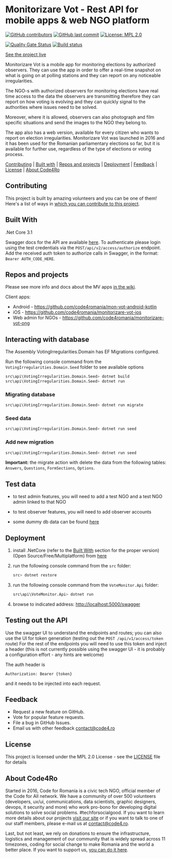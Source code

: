# Monitorizare Vot - Rest API for mobile apps & web NGO platform

[![GitHub contributors](https://img.shields.io/github/contributors/code4romania/monitorizare-vot.svg?style=for-the-badge)](https://github.com/code4romania/monitorizare-vot/graphs/contributors) [![GitHub last commit](https://img.shields.io/github/last-commit/code4romania/monitorizare-vot.svg?style=for-the-badge)](https://github.com/code4romania/monitorizare-vot/commits/master) [![License: MPL 2.0](https://img.shields.io/badge/license-MPL%202.0-brightgreen.svg?style=for-the-badge)](https://opensource.org/licenses/MPL-2.0)

[![Quality Gate Status](https://sonarcloud.io/api/project_badges/measure?project=code4romania_monitorizare-vot&metric=alert_status)](https://sonarcloud.io/dashboard?id=code4romania_monitorizare-vot)
[![Build status](https://dev.azure.com/code4romania/monitorizare-vot-ci/_apis/build/status/monitorizare-vot/mv-api)](https://dev.azure.com/code4romania/monitorizare-vot-ci/_build/latest?definitionId=20)

[See the project live](https://votemonitor.org/)

Monitorizare Vot is a mobile app for monitoring elections by authorized observers. They can use the app in order to offer a real-time snapshot on what is going on at polling stations and they can report on any noticeable irregularities.

The NGO-s with authorized observers for monitoring elections have real time access to the data the observers are transmitting therefore they can report on how voting is evolving and they can quickly signal to the authorities where issues need to be solved.

Moreover, where it is allowed, observers can also photograph and film specific situations and send the images to the NGO they belong to.

The app also has a web version, available for every citizen who wants to report on election irregularities. Monitorizare Vot was launched in 2016 and it has been used for the Romanian parliamentary elections so far, but it is available for further use, regardless of the type of elections or voting process.

[Contributing](#contributing) | [Built with](#built-with) | [Repos and projects](#repos-and-projects) | [Deployment](#deployment) | [Feedback](#feedback) | [License](#license) | [About Code4Ro](#about-code4ro)

## Contributing

This project is built by amazing volunteers and you can be one of them! Here's a list of ways in [which you can contribute to this project](https://github.com/code4romania/.github/blob/master/CONTRIBUTING.md).

## Built With

 .Net Core 3.1
 
 Swagger docs for the API are available [here](https://app-vmon-api-dev.azurewebsites.net/swagger/index.html). To authenticate please login using the test credentials via the `POST/api/v2/access/authorize` endpoint. Add the received auth token to authorize calls in Swagger, in the format: `Bearer AUTH_CODE_HERE`. 

## Repos and projects

Please see more info and docs about the MV apps [in the wiki](https://github.com/code4romania/monitorizare-vot/wiki).

Client apps:

- Android - https://github.com/code4romania/mon-vot-android-kotlin
- iOS - https://github.com/code4romania/monitorizare-vot-ios
- Web admin for NGOs - https://github.com/code4romania/monitorizare-vot-ong

## Interacting with database

The Assembly VotingIrregularities.Domain has EF Migrations configured.

Run the following console command from the `VotingIrregularities.Domain.Seed` folder to see available options

 ```sh
src\api\VotingIrregularities.Domain.Seed> dotnet build
src\api\VotingIrregularities.Domain.Seed> dotnet run
```

### Migrating database 
```sh
src\api\VotingIrregularities.Domain.Seed> dotnet run migrate
```
### Seed data 
```sh
src\api\VotingIrregularities.Domain.Seed> dotnet run seed
```

### Add new migration 
```sh
src\api\VotingIrregularities.Domain.Seed> dotnet run seed
```


**Important:** the migrate action with delete the data from the following tables: `Answers`, `Questions`, `FormSections`, `Options`.

## Test data

- to test admin features, you will need to add a test NGO and a test NGO admin linked to that NGO
- to test observer features, you will need to add observer accounts

- some dummy db data can be found [here](https://github.com/code4romania/monitorizare-vot/tree/develop/docs/dummy-db-data/)

## Deployment

1. install .NetCore (refer to the [Built With](#built-with) section for the proper version) (Open Source/Free/Multiplatform) from [here](https://www.microsoft.com/net/core#windows)

2. run the following console command from the `src` folder:
    ```sh
    src> dotnet restore
    ```
  
3. run the following console command from the `VoteMonitor.Api` folder:
    ```sh
    src\api\VoteMonitor.Api> dotnet run
    ```
  
4. browse to indicated address: <http://localhost:5000/swagger>

## Testing out the API

Use the swagger UI to understand the endpoints and routes; you can also use the UI for token generation (testing out the `POST /api/v1/access/token` route)
For the rest of the endpoints you will need to use this token and inject a header (this is not currently possible using the swagger UI - it is probably a configuration effort - any hints are welcome)

The auth header is 

```
Authorization: Bearer {token}
```

and it needs to be injected into each request.

## Feedback

* Request a new feature on GitHub.
* Vote for popular feature requests.
* File a bug in GitHub Issues.
* Email us with other feedback contact@code4.ro

## License

This project is licensed under the MPL 2.0 License - see the [LICENSE](LICENSE) file for details

## About Code4Ro

Started in 2016, Code for Romania is a civic tech NGO, official member of the Code for All network. We have a community of over 500 volunteers (developers, ux/ui, communications, data scientists, graphic designers, devops, it security and more) who work pro-bono for developing digital solutions to solve social problems. #techforsocialgood. If you want to learn more details about our projects [visit our site](https://www.code4.ro/en/) or if you want to talk to one of our staff members, please e-mail us at contact@code4.ro.

Last, but not least, we rely on donations to ensure the infrastructure, logistics and management of our community that is widely spread across 11 timezones, coding for social change to make Romania and the world a better place. If you want to support us, [you can do it here](https://code4.ro/en/donate/).
